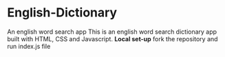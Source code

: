 # English-Dictionary
An english word search app
This is an english word search dictionary app built with HTML, CSS and Javascript.
 **Local set-up**
 fork the repository and run index.js file
